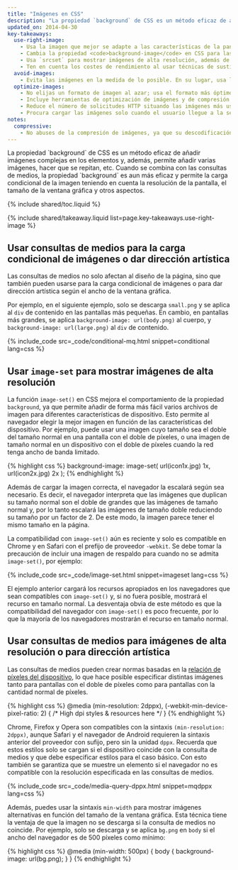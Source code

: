 ```yaml
---
title: "Imágenes en CSS"
description: "La propiedad `background` de CSS es un método eficaz de añadir imágenes complejas en los elementos y, además, permite añadir varias imágenes, hacer que se repitan, etc."
updated_on: 2014-04-30
key-takeaways:
  use-right-image:
    - Usa la imagen que mejor se adapte a las características de la pantalla, teniendo en cuenta el tamaño de la pantalla, la resolución del dispositivo y el diseño de la página.
    - Cambia la propiedad <code>background-image</code> en CSS para las pantallas con muchos puntos por pulgada. Para ello, usa consultas de medios con <code>min-resolution</code> y <code>-webkit-min-device-pixel-ratio</code>.
    - Usa `srcset` para mostrar imágenes de alta resolución, además de la imagen en tamaño normal en el lenguaje de marcado.
    - Ten en cuenta los costes de rendimiento al usar técnicas de sustitución de imágenes de JavaScript o al mostrar imágenes de alta resolución muy comprimidas en dispositivos de menor resolución.
  avoid-images:
    - Evita las imágenes en la medida de lo posible. En su lugar, usa las funciones del navegador y caracteres unicode en vez de las imágenes, y sustituye los iconos complejos con fuentes de icono.
  optimize-images:
    - No elijas un formato de imagen al azar; usa el formato más óptimo.
    - Incluye herramientas de optimización de imágenes y de compresión en el flujo de trabajo para reducir el tamaño de los archivos.
    - Reduce el número de solicitudes HTTP situando las imágenes más usadas en sprites de imagen.
    - Procura cargar las imágenes solo cuando el usuario llegue a la sección en que se encuentran. De este modo, se mejora el tiempo de carga inicial de la página y se reduce el peso inicial de esta.
notes:
  compressive:
    - No abuses de la compresión de imágenes, ya que su descodificación requiere más memoria.  El cambio de tamaño de las imágenes grandes para adaptarlas a pantallas pequeñas es caro y puede resultar especialmente complejo en dispositivos de gama baja con memoria y procesador limitados.
---
```


<p class="intro">
  La propiedad `background` de CSS es un método eficaz de añadir imágenes complejas en los elementos y, además, permite añadir varias imágenes, hacer que se repitan, etc.  Cuando se combina con las consultas de medios, la propiedad `background` es aun más eficaz y permite la carga condicional de la imagen teniendo en cuenta la resolución de la pantalla, el tamaño de la ventana gráfica y otros aspectos.
</p>


{% include shared/toc.liquid %}

{% include shared/takeaway.liquid list=page.key-takeaways.use-right-image %}

## Usar consultas de medios para la carga condicional de imágenes o dar dirección artística

Las consultas de medios no solo afectan al diseño de la página, sino que también pueden usarse para la carga condicional de imágenes o para dar dirección artística según el ancho de la ventana gráfica.

Por ejemplo, en el siguiente ejemplo, solo se descarga `small.png` y se aplica al `div` de contenido en las pantallas más pequeñas. En cambio, en pantallas más grandes, se aplica `background-image: url(body.png)` al cuerpo, y `background-image: url(large.png)` al `div` de contenido.

{% include_code src=_code/conditional-mq.html snippet=conditional lang=css %}

## Usar `image-set` para mostrar imágenes de alta resolución

La función `image-set()` en CSS mejora el comportamiento de la propiedad `background`, ya que permite añadir de forma más fácil varios archivos de imagen para diferentes características de dispositivo.  Esto permite al navegador elegir la mejor imagen en función de las características del dispositivo. Por ejemplo, puede usar una imagen cuyo tamaño sea el doble del tamaño normal en una pantalla con el doble de píxeles, o una imagen de tamaño normal en un dispositivo con el doble de píxeles cuando la red tenga ancho de banda limitado.

{% highlight css %}
background-image: image-set(
  url(icon1x.jpg) 1x,
  url(icon2x.jpg) 2x
);
{% endhighlight %}

Además de cargar la imagen correcta, el navegador la escalará
según sea necesario. Es decir, el navegador interpreta que las imágenes que duplican su tamaño normal son el doble de grandes que las imágenes de tamaño normal y, por lo tanto escalará las imágenes de tamaño doble reduciendo su tamaño por un factor de 2. De este modo, la imagen parece tener el mismo tamaño en la página.

La compatibilidad con `image-set()` aún es reciente y solo es compatible en Chrome y en Safari con el prefijo de proveedor `-webkit`.  Se debe tomar la precaución de incluir una imagen de respaldo para cuando no se admita `image-set()`, por ejemplo:

{% include_code src=_code/image-set.html snippet=imageset lang=css %}

El ejemplo anterior cargará los recursos apropiados en los navegadores que sean compatibles con `image-set()` y, si no fuera posible, mostrará el recurso en tamaño normal. La desventaja obvia de este método es que la compatibilidad del navegador con `image-set()` es poco frecuente, por lo que la mayoría de los navegadores mostrarán el recurso en tamaño normal.

## Usar consultas de medios para imágenes de alta resolución o para dirección artística

Las consultas de medios pueden crear normas basadas en la [relación de píxeles del dispositivo](http://www.html5rocks.com/en/mobile/high-dpi/#toc-bg), lo que hace posible especificar distintas imágenes tanto para pantallas con el doble de píxeles como para pantallas con la cantidad normal de píxeles.

{% highlight css %}
@media (min-resolution: 2dppx),
(-webkit-min-device-pixel-ratio: 2)
{
  /* High dpi styles & resources here */
}
{% endhighlight %}

Chrome, Firefox y Opera son compatibles con la sintaxis `(min-resolution: 2dppx)`, aunque Safari y el navegador de Android requieren la sintaxis anterior del proveedor con sufijo, pero sin la unidad `dppx`.  Recuerda que estos estilos solo se cargan si el dispositivo coincide con la consulta de medios y que debe especificar estilos para el caso básico.  Con esto también se garantiza que se muestre un elemento si el navegador no es compatible con la resolución especificada en las consultas de medios.

{% include_code src=_code/media-query-dppx.html snippet=mqdppx lang=css %}

Además, puedes usar la sintaxis `min-width` para mostrar imágenes alternativas en función del tamaño de la ventana gráfica.  Esta técnica tiene la ventaja de que la imagen no se descarga si la consulta de medios no coincide.  Por ejemplo, solo se descarga y se aplica `bg.png` en `body` si el ancho del navegador es de 500 píxeles como mínimo:

{% highlight css %}
@media (min-width: 500px) {
  body {
    background-image: url(bg.png);
  }
}
{% endhighlight %}	



